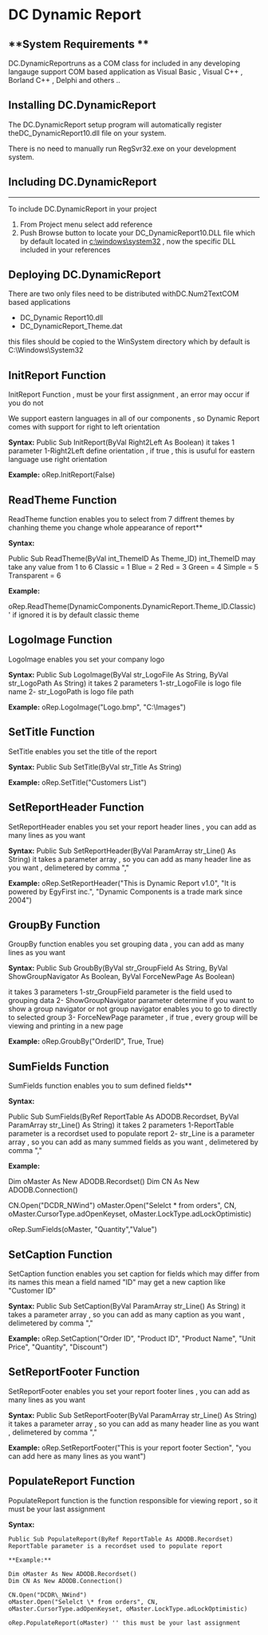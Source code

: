 ﻿DC Dynamic Report
====================


## **System Requirements **
DC.DynamicReportruns as a COM class for included in any developing langauge support COM based application as Visual Basic , Visual C++ , Borland C++ , Delphi and others ..
## **Installing DC.DynamicReport**
The DC.DynamicReport setup program will automatically register theDC\_DynamicReport10.dll file on your system. 

There is no need to manually run RegSvr32.exe on your development system. 
## **Including DC.DynamicReport**
-----
To include DC.DynamicReport in your project

1. From Project menu select add reference 
1. Push Browse button to locate your DC\_DynamicReport10.DLL file which by default located in [c:\windows\system32](file:///c:/windows/system32) , now the specific DLL included in your references
## **Deploying DC.DynamicReport**
There are two only files need to be distributed withDC.Num2TextCOM based applications

- DC\_Dynamic Report10.dll
- DC\_DynamicReport\_Theme.dat

this files should be copied to the WinSystem directory which by default is C:\Windows\System32 
## **InitReport Function**
InitReport Function , must be your first assignment , an error may occur if you do not

We support eastern languages in all of our components , so Dynamic Report comes with support for right to left orientation

**Syntax:**
Public Sub InitReport(ByVal Right2Left As Boolean)
it takes 1 parameter
1-Right2Left define orientation , if true , this is usuful for eastern language use right orientation 


**Example:**
oRep.InitReport(False)



## **ReadTheme Function**
ReadTheme function enables you to select from 7 diffrent themes 
by chanhing theme you change whole appearance of report**


**Syntax:**

Public Sub ReadTheme(ByVal int\_ThemeID As Theme\_ID)
int\_ThemeID may take any value from 1 to 6
Classic = 1
Blue = 2
Red = 3
Green = 4
Simple = 5
Transparent = 6

**Example:**

oRep.ReadTheme(DynamicComponents.DynamicReport.Theme\_ID.Classic) ' if ignored it is by default classic theme



## **LogoImage Function**
LogoImage enables you set your company logo

**Syntax:**
Public Sub LogoImage(ByVal str\_LogoFile As String, ByVal str\_LogoPath As String)
it takes 2 parameters
1-str\_LogoFile is logo file name
2- str\_LogoPath is logo file path

**Example:**
oRep.LogoImage("Logo.bmp", "C:\Images\")




## **SetTitle Function**
SetTitle enables you set the title of the report

**Syntax:**
Public Sub SetTitle(ByVal str\_Title As String)


**Example:**
oRep.SetTitle("Customers List")



## **SetReportHeader Function**
SetReportHeader enables you set your report header lines , you can add as many lines as you want

**Syntax:**
Public Sub SetReportHeader(ByVal ParamArray str\_Line() As String)
it takes a parameter array , so you can add as many header line as you want , delimetered by comma ","

**Example:**
oRep.SetReportHeader("This is Dynamic Report v1.0", "It is powered by EgyFirst inc.", "Dynamic Components is a trade mark since 2004")



## **GroupBy Function**
GroupBy function enables you set grouping data , you can add as many lines as you want

**Syntax:**
Public Sub GroubBy(ByVal str\_GroupField As String, ByVal ShowGroupNavigator As Boolean, ByVal ForceNewPage As Boolean)

it takes 3 parameters
1-str\_GroupField parameter is the field used to grouping data
2- ShowGroupNavigator parameter determine if you want to show a group navigator or not 
group navigator enables you to go to directly to selected group
3- ForceNewPage parameter , if true , every group will be viewing and printing in a new page


**Example:**
oRep.GroubBy("OrderID", True, True)



## **SumFields Function**
SumFields function enables you to sum defined fields** 

**Syntax:**

Public Sub SumFields(ByRef ReportTable As ADODB.Recordset, ByVal ParamArray str\_Line() As String)
it takes 2 parameters
1-ReportTable parameter is a recordset used to populate report
2- str\_Line is a parameter array , so you can add as many summed fields as you want , delimetered by comma ","

**Example:**

Dim oMaster As New ADODB.Recordset()
Dim CN As New ADODB.Connection()

CN.Open("DCDR\_NWind")
oMaster.Open("Selelct \* from orders", CN, oMaster.CursorType.adOpenKeyset, oMaster.LockType.adLockOptimistic)

oRep.SumFields(oMaster, "Quantity","Value")


## **SetCaption Function**
SetCaption function enables you set caption for fields which may differ from its names
this mean a field named "ID" may get a new caption like "Customer ID"

**Syntax:**
Public Sub SetCaption(ByVal ParamArray str\_Line() As String)
it takes a parameter array , so you can add as many caption as you want , delimetered by comma ","

**Example:**
oRep.SetCaption("Order ID", "Product ID", "Product Name", "Unit Price", "Quantity", "Discount")



## **SetReportFooter Function**
SetReportFooter enables you set your report footer lines , you can add as many lines as you want

**Syntax:**
Public Sub SetReportFooter(ByVal ParamArray str\_Line() As String)
it takes a parameter array , so you can add as many header line as you want , delimetered by comma ","

**Example:**
oRep.SetReportFooter("This is your report footer Section", "you can add here as many lines as you want")



## **PopulateReport Function**
PopulateReport function is the function responsible for viewing report , so it must be your last assignment

**Syntax:**

```
Public Sub PopulateReport(ByRef ReportTable As ADODB.Recordset)
ReportTable parameter is a recordset used to populate report

**Example:**

Dim oMaster As New ADODB.Recordset()
Dim CN As New ADODB.Connection()

CN.Open("DCDR\_NWind")
oMaster.Open("Selelct \* from orders", CN, oMaster.CursorType.adOpenKeyset, oMaster.LockType.adLockOptimistic)

oRep.PopulateReport(oMaster) '' this must be your last assignment
```








